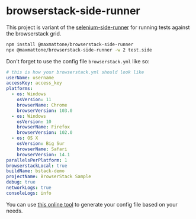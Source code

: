 # browserstack-side-runner

This project is variant of the [selenium-side-runner](https://github.com/SeleniumHQ/selenium-ide/tree/v3/packages/selenium-side-runner) for running tests against the browserstack grid. 

```sh
npm install @maxmattone/browserstack-side-runner
npx @maxmattone/browserstack-side-runner -w 2 test.side
```
Don't forget to use the config file `browserstack.yml` like so:
```yml
# this is how your browserstack.yml should look like
userName: username
accessKey: access_key
platforms:
  - os: Windows
    osVersion: 11
    browserName: Chrome
    browserVersion: 103.0
  - os: Windows
    osVersion: 10
    browserName: Firefox
    browserVersion: 102.0
  - os: OS X
    osVersion: Big Sur
    browserName: Safari
    browserVersion: 14.1
parallelsPerPlatform: 1
browserstackLocal: true
buildName: bstack-demo
projectName: BrowserStack Sample
debug: true
networkLogs: true
consoleLogs: info
```

You can use [this online tool](https://www.browserstack.com/docs/automate/selenium/sdk-config-generator) to generate your config file based on your needs. 
